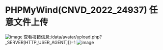 # PHPMyWind(CNVD_2022_24937) 任意文件上传
![image](https://user-images.githubusercontent.com/53397197/187666967-9d65e970-8b1c-4137-bfe2-eeae91de7e6e.png)
查看报错信息:/data/avatar/upload.php?_SERVER[HTTP_USER_AGENT][]=1
![image](https://user-images.githubusercontent.com/53397197/187666995-75fe9c99-12a5-4e08-a1c9-95af84bb0827.png)

